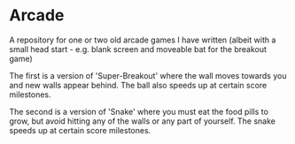 # Arcade

A repository for one or two old arcade games I have written (albeit with a small head start - e.g. blank screen and moveable bat for the breakout game)

The first is a version of 'Super-Breakout' where the wall moves towards you and new walls appear behind.  The ball also speeds up at certain score milestones.

The second is a version of 'Snake' where you must eat the food pills to grow, but avoid hitting any of the walls or any part of yourself. The snake speeds up at certain score milestones.
